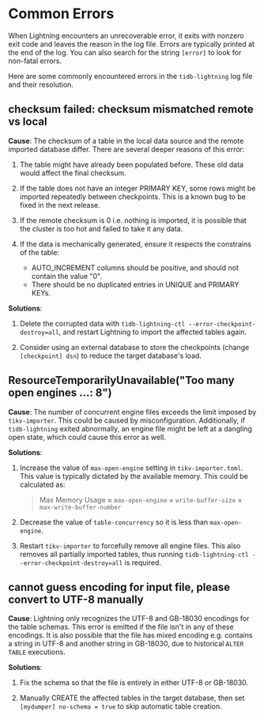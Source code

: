 Common Errors
=============

When Lightning encounters an unrecoverable error, it exits with nonzero exit code and leaves the
reason in the log file. Errors are typically printed at the end of the log. You can also search for
the string `[error]` to look for non-fatal errors.

Here are some commonly encountered errors in the `tidb-lightning` log file and their resolution.

## checksum failed: checksum mismatched remote vs local

**Cause**: The checksum of a table in the local data source and the remote imported database differ.
There are several deeper reasons of this error:

1. The table might have already been populated before. These old data would affect the final checksum.

2. If the table does not have an integer PRIMARY KEY, some rows might be imported repeatedly between
    checkpoints. This is a known bug to be fixed in the next release.

3. If the remote checksum is 0 i.e. nothing is imported, it is possible that the cluster is too hot
    and failed to take it any data.

4. If the data is mechanically generated, ensure it respects the constrains of the table:

    * AUTO_INCREMENT columns should be positive, and should not contain the value "0".
    * There should be no duplicated entries in UNIQUE and PRIMARY KEYs.

**Solutions**:

1. Delete the corrupted data with `tidb-lightning-ctl --error-checkpoint-destroy=all`, and restart
    Lightning to import the affected tables again.

2. Consider using an external database to store the checkpoints (change `[checkpoint] dsn`) to
    reduce the target database's load.

## ResourceTemporarilyUnavailable("Too many open engines …: 8")

**Cause**: The number of concurrent engine files exceeds the limit imposed by `tikv-importer`. This
could be caused by misconfiguration. Additionally, if `tidb-lightning` exited abnormally, an engine
file might be left at a dangling open state, which could cause this error as well.

**Solutions**:

1. Increase the value of `max-open-engine` setting in `tikv-importer.toml`. This value is typically
    dictated by the available memory. This could be calculated as:

    > Max Memory Usage ≈ `max-open-engine` × `write-buffer-size` × `max-write-buffer-number`

2. Decrease the value of `table-concurrency` so it is less than `max-open-engine`.

3. Restart `tikv-importer` to forcefully remove all engine files. This also removes all
    partially imported tables, thus running `tidb-lightning-ctl --error-checkpoint-destroy=all` is
    required.

## cannot guess encoding for input file, please convert to UTF-8 manually

**Cause**: Lightning only recognizes the UTF-8 and GB-18030 encodings for the table schemas. This
error is emitted if the file isn't in any of these encodings. It is also possible that the file has
mixed encoding e.g. contains a string in UTF-8 and another string in GB-18030, due to historical
`ALTER TABLE` executions.

**Solutions**:

1. Fix the schema so that the file is entirely in either UTF-8 or GB-18030.

2. Manually CREATE the affected tables in the target database, then set
    `[mydumper] no-schema = true` to skip automatic table creation.

<!-- TODO: Add more. Check with ops. -->
